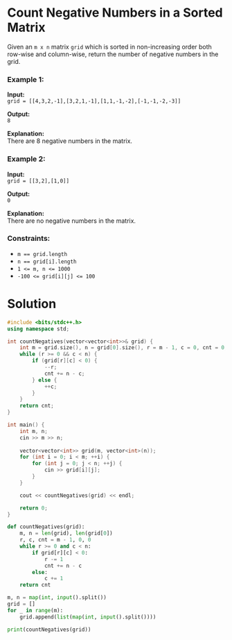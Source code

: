 
# Count Negative Numbers in a Sorted Matrix

Given an `m x n` matrix `grid` which is sorted in non-increasing order both row-wise and column-wise, return the number of negative numbers in the grid.

### Example 1:
**Input:**  
`grid = [[4,3,2,-1],[3,2,1,-1],[1,1,-1,-2],[-1,-1,-2,-3]]`

**Output:**  
`8`

**Explanation:**  
There are 8 negative numbers in the matrix.

### Example 2:
**Input:**  
`grid = [[3,2],[1,0]]`

**Output:**  
`0`

**Explanation:**  
There are no negative numbers in the matrix.

### Constraints:
- `m == grid.length`
- `n == grid[i].length`
- `1 <= m, n <= 1000`
- `-100 <= grid[i][j] <= 100`



# Solution


```cpp
#include <bits/stdc++.h>
using namespace std;

int countNegatives(vector<vector<int>>& grid) {
    int m = grid.size(), n = grid[0].size(), r = m - 1, c = 0, cnt = 0;
    while (r >= 0 && c < n) {
        if (grid[r][c] < 0) {
            --r;
            cnt += n - c;
        } else {
            ++c;
        }
    }
    return cnt;
}

int main() {
    int m, n;
    cin >> m >> n;
    
    vector<vector<int>> grid(m, vector<int>(n));
    for (int i = 0; i < m; ++i) {
        for (int j = 0; j < n; ++j) {
            cin >> grid[i][j];
        }
    }

    cout << countNegatives(grid) << endl;

    return 0;
}

```


```python
def countNegatives(grid):
    m, n = len(grid), len(grid[0])
    r, c, cnt = m - 1, 0, 0
    while r >= 0 and c < n:
        if grid[r][c] < 0:
            r -= 1
            cnt += n - c
        else:
            c += 1
    return cnt

m, n = map(int, input().split())
grid = []
for _ in range(m):
    grid.append(list(map(int, input().split())))

print(countNegatives(grid))

```